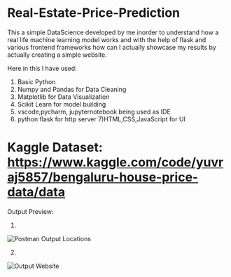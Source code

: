 # Real-Estate-Price-Prediction

This a simple DataScience developed by me inorder to understand how a real life machine learning model works and with the help of flask and various frontend frameworks how can I actually
showcase my results by actually creating a simple website.

Here in this I have used:
1) Basic Python
2) Numpy and Pandas for Data Cleaning
3) Matplotlib for Data Visualization
4) Scikit Learn for model building
5) vscode,pycharm, jupyternotebook being used as IDE
6) python flask for http server
7)HTML,CSS,JavaScript for UI

# Kaggle Dataset: https://www.kaggle.com/code/yuvraj5857/bengaluru-house-price-data/data


Output Preview:

1)


![Postman Output Locations](https://user-images.githubusercontent.com/91774301/211322646-5388f767-e9b8-40fd-9fa9-ac817c96f6bb.png)


2)


![Output Website](https://user-images.githubusercontent.com/91774301/211322676-4595fb80-d9fb-49ff-a4f1-fe3033719a99.png)
